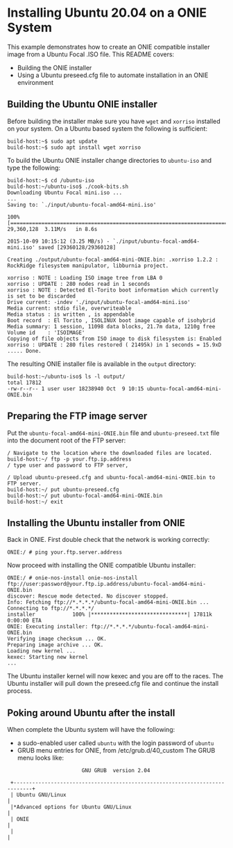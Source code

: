 # Installing Ubuntu 20.04 on a ONIE System

This example demonstrates how to create an ONIE compatible installer
image from a Ubuntu Focal .ISO file.  This README covers:

* Building the  ONIE installer
* Using a Ubuntu preseed.cfg file to automate installation in an ONIE environment

## Building the Ubuntu ONIE installer

Before building the installer make sure you have `wget` and `xorriso`
installed on your system.  On a Ubuntu based system the following is
sufficient:

```
build-host:~$ sudo apt update
build-host:~$ sudo apt install wget xorriso
```

To build the Ubuntu ONIE installer change directories to `ubuntu-iso`
and type the following:

```
build-host:~$ cd /ubuntu-iso
build-host:~/ubuntu-iso$ ./cook-bits.sh
Downloading Ubuntu Focal mini.iso ...
...
Saving to: `./input/ubuntu-focal-amd64-mini.iso'

100%[==================================================================================================>] 29,360,128  3.11M/s   in 8.6s    

2015-10-09 10:15:12 (3.25 MB/s) - `./input/ubuntu-focal-amd64-mini.iso' saved [29360128/29360128]

Creating ./output/ubuntu-focal-amd64-mini-ONIE.bin: .xorriso 1.2.2 : RockRidge filesystem manipulator, libburnia project.

xorriso : NOTE : Loading ISO image tree from LBA 0
xorriso : UPDATE : 280 nodes read in 1 seconds
xorriso : NOTE : Detected El-Torito boot information which currently is set to be discarded
Drive current: -indev './input/ubuntu-focal-amd64-mini.iso'
Media current: stdio file, overwriteable
Media status : is written , is appendable
Boot record  : El Torito , ISOLINUX boot image capable of isohybrid
Media summary: 1 session, 11098 data blocks, 21.7m data, 1210g free
Volume id    : 'ISOIMAGE'
Copying of file objects from ISO image to disk filesystem is: Enabled
xorriso : UPDATE : 280 files restored ( 21495k) in 1 seconds = 15.9xD
..... Done.
```

The resulting ONIE installer file is available in the `output` directory:

```
build-host:~/ubuntu-iso$ ls -l output/
total 17812
-rw-r--r-- 1 user user 18238940 Oct  9 10:15 ubuntu-focal-amd64-mini-ONIE.bin
```

## Preparing the FTP image server

Put the `ubuntu-focal-amd64-mini-ONIE.bin` file and
`ubuntu-preseed.txt` file into the document root of the FTP server:

```
/ Navigate to the location where the downloaded files are located.
build-host:~/ ftp -p your.ftp.ip.address
/ type user and password to FTP server,

/ Upload ubuntu-preseed.cfg and ubuntu-focal-amd64-mini-ONIE.bin to FTP server.
build-host:~/ put ubuntu-preseed.cfg
build-host:~/ put ubuntu-focal-amd64-mini-ONIE.bin
build-host:~/ exit
```

## Installing the Ubuntu installer from ONIE

Back in ONIE.  First double check that the network is working
correctly:

```
ONIE:/ # ping your.ftp.server.address
```
Now proceed with installing the ONIE compatible Ubuntu installer:

```
ONIE:/ # onie-nos-install onie-nos-install ftp://user:password@your.ftp.ip.address/ubuntu-focal-amd64-mini-ONIE.bin
discover: Rescue mode detected. No discover stopped.
Info: Fetching ftp://*.*.*.*/ubuntu-focal-amd64-mini-ONIE.bin ...
Connecting to ftp://*.*.*.*/
installer            100% |*******************************| 17811k  0:00:00 ETA
ONIE: Executing installer: ftp://*.*.*.*/ubuntu-focal-amd64-mini-ONIE.bin
Verifying image checksum ... OK.
Preparing image archive ... OK.
Loading new kernel ...
kexec: Starting new kernel
...
```

The Ubuntu installer kernel will now kexec and you are off to the
races.  The Ubuntu installer will pull down the preseed.cfg file and
continue the install process.

## Poking around Ubuntu after the install

When complete the Ubuntu system will have the following:

- a sudo-enabled user called `ubuntu` with the login password of `ubuntu`
- GRUB menu entries for ONIE, from /etc/grub.d/40_custom
The GRUB menu looks like:

```
                        GNU GRUB  version 2.04
                                                       
 +----------------------------------------------------------------------------+
 | Ubuntu GNU/Linux                                                           | 
 |*Advanced options for Ubuntu GNU/Linux                                      |
 | ONIE                                                                       |
 |                                                                            |
```
